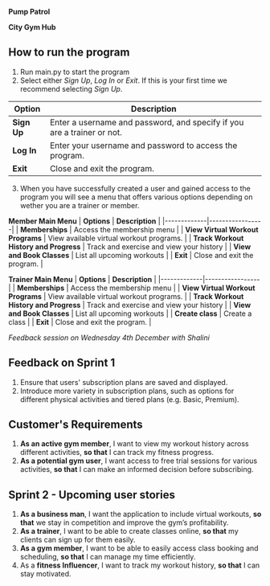 **Pump Patrol**

**City Gym Hub**

## How to run the program
1. Run main.py to start the program
2. Select either *Sign Up*, *Log In* or *Exit*. If this is your first time we recommend selecting *Sign Up*.

  | **Option** | **Description** |
  |-------------|-----------------|
  | **Sign Up** | Enter a username and password, and specify if you are a trainer or not. |
  | **Log In**  | Enter your username and password to access the program. |
  | **Exit**    | Close and exit the program. |

3. When you have successfully created a user and gained access to the program you will see a menu that offers various options depending on wether you are a trainer or member.

  **Member Main Menu**
  | **Options** | **Description** |
  |-------------|-----------------|
  | **Memberships** | Access the membership menu |
  | **View Virtual Workout Programs**  | View available virtual workout programs. |
  | **Track Workout History and Progress** | Track and exercise and view your history |
  | **View and Book Classes** | List all upcoming workouts |
  | **Exit**    | Close and exit the program. |  
  
  **Trainer Main Menu**
  | **Options** | **Description** |
  |-------------|-----------------|
  | **Memberships** | Access the membership menu |
  | **View Virtual Workout Programs**  | View available virtual workout programs. |
  | **Track Workout History and Progress** | Track and exercise and view your history |
  | **View and Book Classes** | List all upcoming workouts |
  | **Create class** | Create a class |
  | **Exit**    | Close and exit the program. | 



*Feedback session on Wednesday 4th December with Shalini*

## Feedback on Sprint 1  
1. Ensure that users' subscription plans are saved and displayed.  
2. Introduce more variety in subscription plans, such as options for different physical activities and tiered plans (e.g. Basic, Premium).  

## Customer's Requirements  
1. **As an active gym member**, I want to view my workout history across different activities, **so that** I can track my fitness progress.  
2. **As a potential gym user**, I want access to free trial sessions for various activities, **so that** I can make an informed decision before subscribing.

## Sprint 2 - Upcoming user stories
1. **As a business man**, I want the application to include virtual workouts, **so that** we stay in competition and improve the gym’s profitability.
2. **As a trainer**, I want to be able to create classes online, **so that** my clients can sign up for them easily.
3. **As a gym member**, I want to be able to easily access class booking and scheduling, **so that** I can manage my time efficiently.
4. As a **fitness Influencer**, I want to track my workout history, **so that** I can stay motivated.
